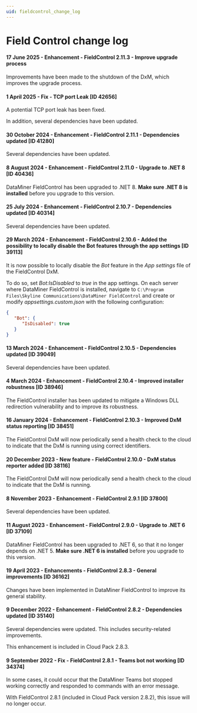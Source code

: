 ```yaml
---
uid: fieldcontrol_change_log
---
```


# Field Control change log

#### 17 June 2025 - Enhancement - FieldControl 2.11.3 - Improve upgrade process

Improvements have been made to the shutdown of the DxM, which improves the upgrade process.

#### 1 April 2025 - Fix - TCP port Leak [ID 42656]

A potential TCP port leak has been fixed.

In addition, several dependencies have been updated.

#### 30 October 2024 - Enhancement - FieldControl 2.11.1 - Dependencies updated [ID 41280]

Several dependencies have been updated.

#### 8 August 2024 - Enhancement - FieldControl 2.11.0 - Upgrade to .NET 8 [ID 40436]

DataMiner FieldControl has been upgraded to .NET 8. **Make sure .NET 8 is installed** before you upgrade to this version.

#### 25 July 2024 - Enhancement - FieldControl 2.10.7 - Dependencies updated [ID 40314]

Several dependencies have been updated.

#### 29 March 2024 - Enhancement - FieldControl 2.10.6 - Added the possibility to locally disable the Bot features through the app settings [ID 39113]

It is now possible to locally disable the *Bot* feature in the *App settings* file of the FieldControl DxM. 

To do so, set *Bot:IsDisabled* to *true* in the app settings. On each server where DataMiner FieldControl is installed, navigate to `C:\Program Files\Skyline Communications\DataMiner FieldControl` and create or modify *appsettings.custom.json* with the following configuration:

```json
{
   "Bot": {
      "IsDisabled": true
   }
}
```

#### 13 March 2024 - Enhancement - FieldControl 2.10.5 - Dependencies updated [ID 39049]

Several dependencies have been updated.

#### 4 March 2024 - Enhancement - FieldControl 2.10.4 - Improved installer robustness [ID 38946]

The FieldControl installer has been updated to mitigate a Windows DLL redirection vulnerability and to improve its robustness.

#### 16 January 2024 - Enhancement - FieldControl 2.10.3 - Improved DxM status reporting [ID 38451]

The FieldControl DxM will now periodically send a health check to the cloud to indicate that the DxM is running using correct identifiers.

#### 20 December 2023 - New feature - FieldControl 2.10.0 - DxM status reporter added [ID 38116]

The FieldControl DxM will now periodically send a health check to the cloud to indicate that the DxM is running.

#### 8 November 2023 - Enhancement - FieldControl 2.9.1 [ID 37800]

Several dependencies have been updated.

#### 11 August 2023 - Enhancement - FieldControl 2.9.0 - Upgrade to .NET 6 [ID 37109]

DataMiner FieldControl has been upgraded to .NET 6, so that it no longer depends on .NET 5. **Make sure .NET 6 is installed** before you upgrade to this version.

#### 19 April 2023 - Enhancements -  FieldControl 2.8.3 - General improvements [ID 36162]

Changes have been implemented in DataMiner FieldControl to improve its general stability.

#### 9 December 2022 - Enhancement - FieldControl 2.8.2 - Dependencies updated [ID 35140]

Several dependencies were updated. This includes security-related improvements.

This enhancement is included in Cloud Pack 2.8.3.

#### 9 September 2022 - Fix - FieldControl 2.8.1 - Teams bot not working [ID 34374]

In some cases, it could occur that the DataMiner Teams bot stopped working correctly and responded to commands with an error message.

With FieldControl 2.8.1 (included in Cloud Pack version 2.8.2), this issue will no longer occur.
